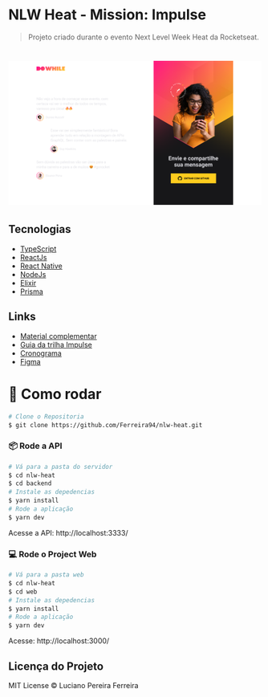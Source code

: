 ﻿# NLW Heat - Mission: Impulse

> Projeto criado durante o evento Next Level Week Heat da Rocketseat.

<h1 align="center">
    <img alt="NLW Heat" title="NLW Heat" src="./web/src/assets/Home.png" />
</h1>

## Tecnologias

- [TypeScript](https://www.typescriptlang.org/)
- [ReactJs](https://pt-br.reactjs.org/)
- [React Native](https://reactnative.dev/)
- [NodeJs](https://nodejs.org/en/)
- [Elixir](https://elixir-lang.org/)
- [Prisma](https://www.prisma.io/)

## Links

- [Material complementar](https://efficient-sloth-d85.notion.site/NLW-Heat-daaa092e1eeb42ff929151d2807c8231)
- [Guia da trilha Impulse](https://efficient-sloth-d85.notion.site/Impulse-240cb588fb8d4089917c7a6cef0008b3)
- [Cronograma](https://nextlevelweek.com/cronograma/7)
- [Figma](https://www.figma.com/community/file/1031699316177416916)

# :construction_worker: Como rodar

```bash
# Clone o Repositoria
$ git clone https://github.com/Ferreira94/nlw-heat.git
```

### 📦 Rode a API

```bash
# Vá para a pasta do servidor
$ cd nlw-heat
$ cd backend
# Instale as depedencias
$ yarn install
# Rode a aplicação
$ yarn dev
```

Acesse a API: http://localhost:3333/

### 💻 Rode o Project Web

```bash
# Vá para a pasta web
$ cd nlw-heat
$ cd web
# Instale as depedencias
$ yarn install
# Rode a aplicação
$ yarn dev
```

Acesse: http://localhost:3000/

## Licença do Projeto

MIT License © Luciano Pereira Ferreira
